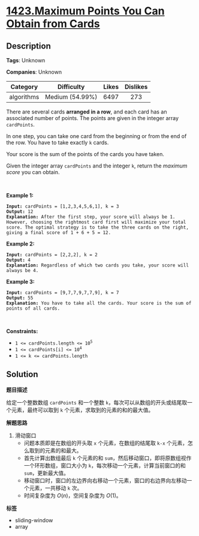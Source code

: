 # [1423.Maximum Points You Can Obtain from Cards](https://leetcode.com/problems/maximum-points-you-can-obtain-from-cards/description/)

## Description

**Tags**: Unknown

**Companies**: Unknown

|  Category  |   Difficulty    | Likes | Dislikes |
| :--------: | :-------------: | :---: | :------: |
| algorithms | Medium (54.99%) | 6497  |   273    |

<p>There are several cards <strong>arranged in a row</strong>, and each card has an associated number of points. The points are given in the integer array <code>cardPoints</code>.</p>
<p>In one step, you can take one card from the beginning or from the end of the row. You have to take exactly <code>k</code> cards.</p>
<p>Your score is the sum of the points of the cards you have taken.</p>
<p>Given the integer array <code>cardPoints</code> and the integer <code>k</code>, return the <em>maximum score</em> you can obtain.</p>
<p>&nbsp;</p>
<p><strong class="example">Example 1:</strong></p>
<pre><code><strong>Input:</strong> cardPoints = [1,2,3,4,5,6,1], k = 3
<strong>Output:</strong> 12
<strong>Explanation:</strong> After the first step, your score will always be 1. However, choosing the rightmost card first will maximize your total score. The optimal strategy is to take the three cards on the right, giving a final score of 1 + 6 + 5 = 12.</code></pre>
<p><strong class="example">Example 2:</strong></p>
<pre><code><strong>Input:</strong> cardPoints = [2,2,2], k = 2
<strong>Output:</strong> 4
<strong>Explanation:</strong> Regardless of which two cards you take, your score will always be 4.</code></pre>
<p><strong class="example">Example 3:</strong></p>
<pre><code><strong>Input:</strong> cardPoints = [9,7,7,9,7,7,9], k = 7
<strong>Output:</strong> 55
<strong>Explanation:</strong> You have to take all the cards. Your score is the sum of points of all cards.</code></pre>
<p>&nbsp;</p>
<p><strong>Constraints:</strong></p>
<ul>
  <li><code>1 &lt;= cardPoints.length &lt;= 10<sup>5</sup></code></li>
  <li><code>1 &lt;= cardPoints[i] &lt;= 10<sup>4</sup></code></li>
  <li><code>1 &lt;= k &lt;= cardPoints.length</code></li>
</ul>

## Solution

**题目描述**

给定一个整数数组 `cardPoints` 和一个整数 `k`，每次可以从数组的开头或结尾取一个元素，最终可以取到 `k` 个元素，求取到的元素的和的最大值。

**解题思路**

1. 滑动窗口
   - 问题本质即是在数组的开头取 `x` 个元素，在数组的结尾取 `k-x` 个元素，怎么取到的元素的和最大。
   - 首先计算出数组最后 `k` 个元素的和 `sum`，然后移动窗口，即将原数组视作一个环形数组，窗口大小为 `k`，每次移动一个元素，计算当前窗口的和 `sum`，更新最大值。
   - 移动窗口时，窗口的左边界向右移动一个元素，窗口的右边界向左移动一个元素，一共移动 `k` 次。
   - 时间复杂度为 $O(n)$，空间复杂度为 $O(1)$。

**标签**

- sliding-window
- array
